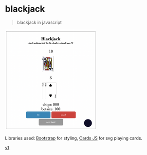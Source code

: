 # blackjack

> blackjack in javascript

<a href='https://adnjoo.github.io/blackjack/blackjack-v2/index.html'><img src='./preview.png' width=300></a>

Libraries used: [Bootstrap](https://getbootstrap.com/) for styling, [Cards JS](https://github.com/richardschneider/cardsJS) for svg playing cards.

[v1](https://adnjoo.github.io/blackjack/blackjack-v1/index.html)
